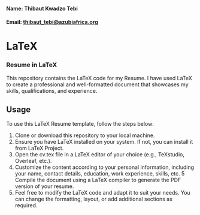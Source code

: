 #### Name: Thibaut Kwadzo Tebi 
#### Email: thibaut_tebi@azubiafrica.org

# LaTeX
### Resume in LaTeX 

This repository contains the LaTeX code for my Resume. I have used LaTeX to create a professional and well-formatted document that showcases my skills, qualifications, and experience.

## Usage
To use this LaTeX Resume template, follow the steps below:

1. Clone or download this repository to your local machine.
2. Ensure you have LaTeX installed on your system. If not, you can install it from LaTeX Project.
3. Open the cv.tex file in a LaTeX editor of your choice (e.g., TeXstudio, Overleaf, etc.).
4. Customize the content according to your personal information, including your name, contact details, education, work experience, skills, etc.
5 Compile the document using a LaTeX compiler to generate the PDF version of your resume.
6. Feel free to modify the LaTeX code and adapt it to suit your needs. You can change the formatting, layout, or add additional sections as required.



